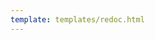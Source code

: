 ```yaml
---
template: templates/redoc.html
---
```


<redoc spec-url='{{base_path}}/develop/product-apis/devportal-apis/devportal-v1/devportal-v1.yaml'></redoc>
<script src="https://cdn.jsdelivr.net/npm/redoc@next/bundles/redoc.standalone.js"> </script>